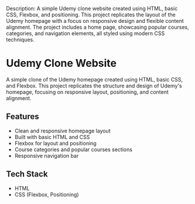 Description:
A simple Udemy clone website created using HTML, basic CSS, Flexbox, and positioning. This project replicates the layout of the Udemy homepage with a focus on responsive design and flexible content alignment. The project includes a home page, showcasing popular courses, categories, and navigation elements, all styled using modern CSS techniques.

# Udemy Clone Website

A simple clone of the Udemy homepage created using HTML, basic CSS, and Flexbox. This project replicates the structure and design of Udemy's homepage, focusing on responsive layout, positioning, and content alignment.

## Features

- Clean and responsive homepage layout
- Built with basic HTML and CSS
- Flexbox for layout and positioning
- Course categories and popular courses sections
- Responsive navigation bar

## Tech Stack

- HTML
- CSS (Flexbox, Positioning)



